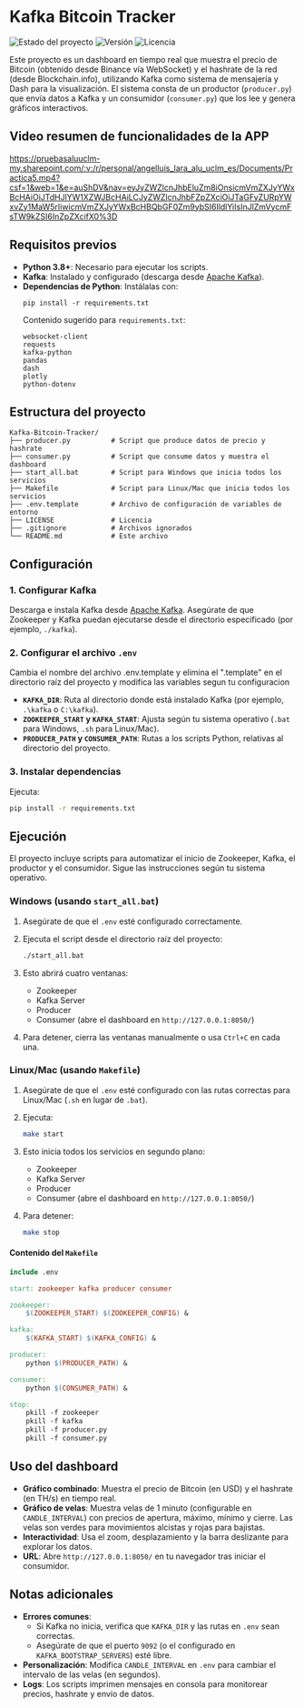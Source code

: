 # Kafka Bitcoin Tracker

![Estado del proyecto](https://img.shields.io/badge/Estado-Completado-green)
![Versión](https://img.shields.io/badge/Versión-1.0.0-blue)
![Licencia](https://img.shields.io/badge/Licencia-MIT-green)


Este proyecto es un dashboard en tiempo real que muestra el precio de Bitcoin (obtenido desde Binance vía WebSocket) y el hashrate de la red (desde Blockchain.info), utilizando Kafka como sistema de mensajería y Dash para la visualización. El sistema consta de un productor (`producer.py`) que envía datos a Kafka y un consumidor (`consumer.py`) que los lee y genera gráficos interactivos.

## Video resumen de funcionalidades de la APP

https://pruebasaluuclm-my.sharepoint.com/:v:/r/personal/angelluis_lara_alu_uclm_es/Documents/Practica5.mp4?csf=1&web=1&e=auShDV&nav=eyJyZWZlcnJhbEluZm8iOnsicmVmZXJyYWxBcHAiOiJTdHJlYW1XZWJBcHAiLCJyZWZlcnJhbFZpZXciOiJTaGFyZURpYWxvZy1MaW5rIiwicmVmZXJyYWxBcHBQbGF0Zm9ybSI6IldlYiIsInJlZmVycmFsTW9kZSI6InZpZXcifX0%3D

## Requisitos previos

- **Python 3.8+**: Necesario para ejecutar los scripts.
- **Kafka**: Instalado y configurado (descarga desde [Apache Kafka](https://kafka.apache.org/downloads)).
- **Dependencias de Python**: Instálalas con:
  ```
  pip install -r requirements.txt
  ```
  Contenido sugerido para `requirements.txt`:
  ```
  websocket-client
  requests
  kafka-python
  pandas
  dash
  plotly
  python-dotenv
  ```

## Estructura del proyecto

```
Kafka-Bitcoin-Tracker/
├── producer.py          # Script que produce datos de precio y hashrate
├── consumer.py          # Script que consume datos y muestra el dashboard
├── start_all.bat        # Script para Windows que inicia todos los servicios
├── Makefile             # Script para Linux/Mac que inicia todos los servicios
├── .env.template        # Archivo de configuración de variables de entorno
├── LICENSE              # Licencia
├── .gitignore           # Archivos ignorados
└── README.md            # Este archivo
```

## Configuración

### 1. Configurar Kafka
Descarga e instala Kafka desde [Apache Kafka](https://kafka.apache.org/downloads). Asegúrate de que Zookeeper y Kafka puedan ejecutarse desde el directorio especificado (por ejemplo, `./kafka`).

### 2. Configurar el archivo `.env`
Cambia el nombre del archivo .env.template y elimina el ".template" en el directorio raíz del proyecto y modifica las variables segun tu configuracion

- **`KAFKA_DIR`**: Ruta al directorio donde está instalado Kafka (por ejemplo, `.\kafka` o `C:\kafka`).
- **`ZOOKEEPER_START` y `KAFKA_START`**: Ajusta según tu sistema operativo (`.bat` para Windows, `.sh` para Linux/Mac).
- **`PRODUCER_PATH` y `CONSUMER_PATH`**: Rutas a los scripts Python, relativas al directorio del proyecto.

### 3. Instalar dependencias
Ejecuta:
```bash
pip install -r requirements.txt
```

## Ejecución

El proyecto incluye scripts para automatizar el inicio de Zookeeper, Kafka, el productor y el consumidor. Sigue las instrucciones según tu sistema operativo.

### Windows (usando `start_all.bat`)

1. Asegúrate de que el `.env` esté configurado correctamente.
2. Ejecuta el script desde el directorio raíz del proyecto:
   ```bash
   ./start_all.bat
   ```
3. Esto abrirá cuatro ventanas:
   - Zookeeper
   - Kafka Server
   - Producer
   - Consumer (abre el dashboard en `http://127.0.0.1:8050/`)

4. Para detener, cierra las ventanas manualmente o usa `Ctrl+C` en cada una.

### Linux/Mac (usando `Makefile`)

1. Asegúrate de que el `.env` esté configurado con las rutas correctas para Linux/Mac (`.sh` en lugar de `.bat`).
2. Ejecuta:
   ```bash
   make start
   ```
3. Esto inicia todos los servicios en segundo plano:
   - Zookeeper
   - Kafka Server
   - Producer
   - Consumer (abre el dashboard en `http://127.0.0.1:8050/`)

4. Para detener:
   ```bash
   make stop
   ```

#### Contenido del `Makefile`
```makefile
include .env

start: zookeeper kafka producer consumer

zookeeper:
	$(ZOOKEEPER_START) $(ZOOKEEPER_CONFIG) &

kafka:
	$(KAFKA_START) $(KAFKA_CONFIG) &

producer:
	python $(PRODUCER_PATH) &

consumer:
	python $(CONSUMER_PATH) &

stop:
	pkill -f zookeeper
	pkill -f kafka
	pkill -f producer.py
	pkill -f consumer.py
```

## Uso del dashboard

- **Gráfico combinado**: Muestra el precio de Bitcoin (en USD) y el hashrate (en TH/s) en tiempo real.
- **Gráfico de velas**: Muestra velas de 1 minuto (configurable en `CANDLE_INTERVAL`) con precios de apertura, máximo, mínimo y cierre. Las velas son verdes para movimientos alcistas y rojas para bajistas.
- **Interactividad**: Usa el zoom, desplazamiento y la barra deslizante para explorar los datos.
- **URL**: Abre `http://127.0.0.1:8050/` en tu navegador tras iniciar el consumidor.

## Notas adicionales

- **Errores comunes**:
  - Si Kafka no inicia, verifica que `KAFKA_DIR` y las rutas en `.env` sean correctas.
  - Asegúrate de que el puerto `9092` (o el configurado en `KAFKA_BOOTSTRAP_SERVERS`) esté libre.
- **Personalización**: Modifica `CANDLE_INTERVAL` en `.env` para cambiar el intervalo de las velas (en segundos).
- **Logs**: Los scripts imprimen mensajes en consola para monitorear precios, hashrate y envío de datos.
  
